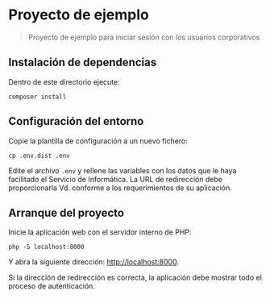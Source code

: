 # Proyecto de ejemplo

> Proyecto de ejemplo para iniciar sesión con los usuarios corporativos

## Instalación de dependencias

Dentro de este directorio ejecute:

    composer install

## Configuración del entorno

Copie la plantilla de configuración a un nuevo fichero:

    cp .env.dist .env

Edite el archivo `.env` y rellene las variables con los datos que le haya
facilitado el Servicio de Informática. La URL de redirección debe
proporcionarla Vd. conforme a los requerimientos de su aplicación.

## Arranque del proyecto

Inicie la aplicación web con el servidor interno de PHP:

    php -S localhost:8000
    
Y abra la siguiente dirección: [http://localhost:8000](http://localhost:8000).

Si la dirección de redirección es correcta, la aplicación debe mostrar todo el
proceso de autenticación.


 